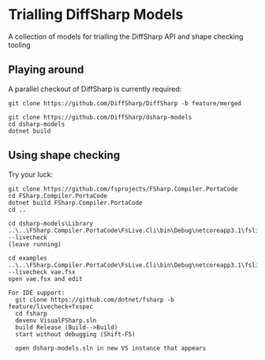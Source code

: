 
# Trialling DiffSharp Models

A collection of models for trialling the DiffSharp API and shape checking tooling

## Playing around

A parallel checkout of DiffSharp is currently required:

	git clone https://github.com/DiffSharp/DiffSharp -b feature/merged

	git clone https://github.com/DiffSharp/dsharp-models
	cd dsharp-models
	dotnet build

## Using shape checking

Try your luck:

	git clone https://github.com/fsprojects/FSharp.Compiler.PortaCode
	cd FSharp.Compiler.PortaCode
	dotnet build FSharp.Compiler.PortaCode
	cd ..

	cd dsharp-models\Library
	..\..\FSharp.Compiler.PortaCode\FsLive.Cli\bin\Debug\netcoreapp3.1\fslive.exe --livecheck
	(leave running)

	cd examples
	..\..\FSharp.Compiler.PortaCode\FsLive.Cli\bin\Debug\netcoreapp3.1\fslive.exe --livecheck vae.fsx
    open vae.fsx and edit

	For IDE support:
	  git clone https://github.com/dotnet/fsharp -b feature/livecheck+fxspec
	  cd fsharp
	  devenv VisualFSharp.sln
	  build Release (Build-->Build)
	  start without debugging (Shift-F5)

	  open dsharp-models.sln in new VS instance that appears
